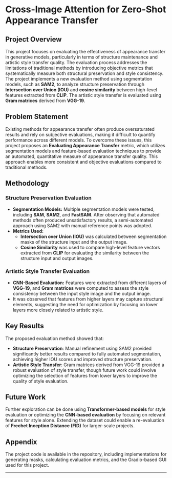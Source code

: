 
# Cross-Image Attention for Zero-Shot Appearance Transfer

## Project Overview

This project focuses on evaluating the effectiveness of appearance transfer in generative models, particularly in terms of structure maintenance and artistic style transfer quality. The evaluation process addresses the limitations of traditional methods by introducing objective metrics that systematically measure both structural preservation and style consistency. The project implements a new evaluation method using segmentation models, such as **SAM2**, to analyze structure preservation through **Intersection over Union (IOU)** and **cosine similarity** between high-level features extracted from **CLIP**. The artistic style transfer is evaluated using **Gram matrices** derived from **VGG-19**.

## Problem Statement

Existing methods for appearance transfer often produce oversaturated results and rely on subjective evaluations, making it difficult to quantify performance across different models. To overcome these issues, this project proposes an **Evaluating Appearance Transfer** metric, which utilizes segmentation models and feature-based evaluation techniques to provide an automated, quantitative measure of appearance transfer quality. This approach enables more consistent and objective evaluations compared to traditional methods.

## Methodology

### Structure Preservation Evaluation

- **Segmentation Models:** Multiple segmentation models were tested, including **SAM**, **SAM2**, and **FastSAM**. After observing that automated methods often produced unsatisfactory results, a semi-automated approach using SAM2 with manual reference points was adopted.
- **Metrics Used:** 
  - **Intersection over Union (IOU)** was calculated between segmentation masks of the structure input and the output image.
  - **Cosine Similarity** was used to compare high-level feature vectors extracted from **CLIP** for evaluating the similarity between the structure input and output images.

### Artistic Style Transfer Evaluation

- **CNN-Based Evaluation:** Features were extracted from different layers of **VGG-19**, and **Gram matrices** were computed to assess the style consistency between the input style image and the output image.
- It was observed that features from higher layers may capture structural elements, suggesting the need for optimization by focusing on lower layers more closely related to artistic style.

## Key Results

The proposed evaluation method showed that:

- **Structure Preservation**: Manual refinement using SAM2 provided significantly better results compared to fully automated segmentation, achieving higher IOU scores and improved structure preservation.
- **Artistic Style Transfer**: Gram matrices derived from VGG-19 provided a robust evaluation of style transfer, though future work could involve optimizing the selection of features from lower layers to improve the quality of style evaluation.

## Future Work

Further exploration can be done using **Transformer-based models** for style evaluation or optimizing the **CNN-based evaluation** by focusing on relevant features for style alone. Extending the dataset could enable a re-evaluation of **Frechet Inception Distance (FID)** for larger-scale projects.

## Appendix

The project code is available in the repository, including implementations for generating masks, calculating evaluation metrics, and the Gradio-based GUI used for this project.

---
